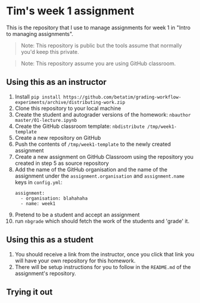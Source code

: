 # Tim's week 1 assignment

This is the repository that I use to manage assignments for week 1 in
"Intro to managing assignments".

> Note: This repository is public but the tools assume that normally you'd keep
> this private.

> Note: This repository assume you are using GitHub classroom.


## Using this as an instructor

1. Install `pip install https://github.com/betatim/grading-workflow-experiments/archive/distributing-work.zip`
2. Clone this repository to your local machine
3. Create the student and autograder versions of the homework: `nbauthor master/01-lecture.ipynb`
4. Create the GitHub classroom template: `nbdistribute /tmp/week1-template`
5. Create a new repository on GitHub
6. Push the contents of `/tmp/week1-template` to the newly created assignment
7. Create a new assignment on GitHub Classroom using the repository you created
   in step 5 as source repository
8. Add the name of the GitHub organisation and the name of the assignment under
   the `assignment.organisation` and `assignment.name` keys in `config.yml`:
   ```
   assignment:
     - organisation: blahahaha
     - name: week1
   ```
9. Pretend to be a student and accept an assignment
10. run `nbgrade` which should fetch the work of the students and 'grade' it.


## Using this as a student

1. You should receive a link from the instructor, once you click that link you
   will have your own repository for this homework.
2. There will be setup instructions for you to follow in the `README.md` of the
   assignment's repository.


## Trying it out
